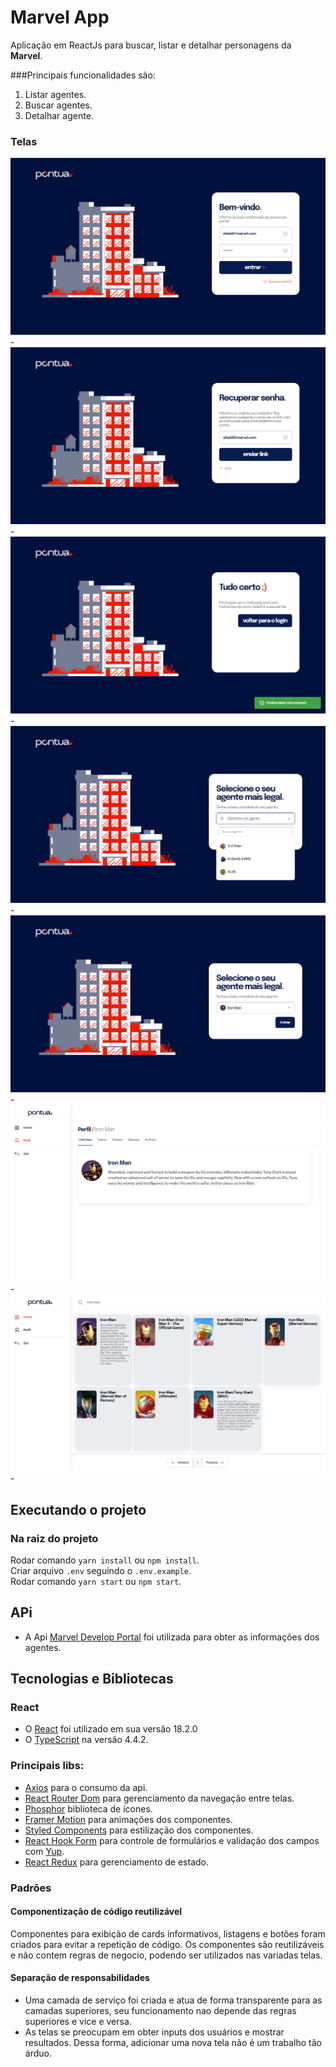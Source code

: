 # Marvel App
Aplicação em ReactJs para buscar, listar e detalhar personagens da **Marvel**.


###Principais funcionalidades são:

1. Listar agentes.
2. Buscar agentes.
3. Detalhar agente.

### Telas

<img src="/prints/login.png">
-
<img src="/prints/recovery_password.png">
-
<img src="/prints/recovery_password_success.png">
-
<img src="/prints/select_agent.png">
-
<img src="/prints/selected_agent.png">
-
<img src="/prints/profile.png">
-
<img src="/prints/list_agents.png">
-

## Executando o projeto

### Na raiz do projeto
Rodar comando `yarn install` ou `npm install`.\
Criar arquivo `.env` seguindo o `.env.example`.\
Rodar comando `yarn start` ou `npm start`.

## APi

- A Api [Marvel Develop Portal](https://developer.marvel.com/) foi utilizada para obter as informações dos agentes.

## Tecnologias e Bibliotecas

### React

- O [React](https://react.dev/) foi utilizado em sua versão 18.2.0
- O [TypeScript](https://www.typescriptlang.org/) na versão 4.4.2.

### Principais libs:

- [Axios](https://github.com/axios/axios) para o consumo da api.
- [React Router Dom](https://github.com/remix-run/react-router/tree/main/packages/react-router-dom) para gerenciamento da navegação entre telas.
- [Phosphor](https://phosphoricons.com/) biblioteca de ícones.
- [Framer Motion](https://www.framer.com/motion/) para animações dos componentes.
- [Styled Components](https://styled-components.com/) para estilização dos componentes.
- [React Hook Form](https://react-hook-form.com/) para controle de formulários e validação dos campos com [Yup](https://github.com/jquense/yup).
- [React Redux](https://react-redux.js.org/) para gerenciamento de estado.

### Padrões

#### Componentização de código reutilizável

Componentes para exibição de cards informativos, listagens e botões foram criados para evitar a repetição de código. Os componentes são reutilizáveis e não contem regras de negocio, podendo ser utilizados nas variadas telas.

#### Separação de responsabilidades

- Uma camada de serviço foi criada e atua de forma transparente para as camadas superiores, seu funcionamento nao depende das regras superiores e vice e versa.
- As telas se preocupam em obter inputs dos usuários e mostrar resultados. Dessa forma, adicionar uma nova tela não é um trabalho tão árduo.
